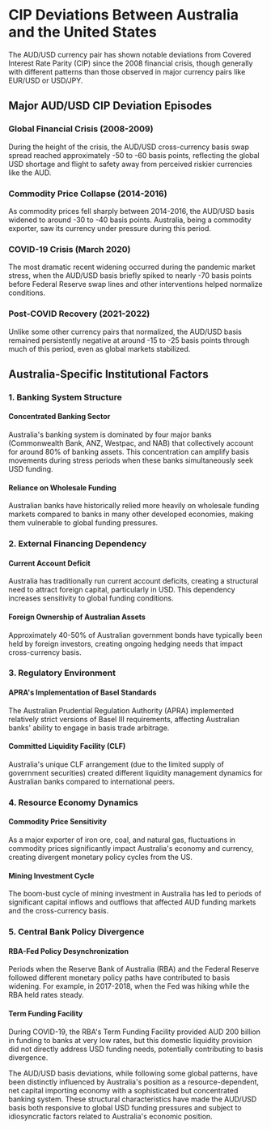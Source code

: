 # CIP Deviations Between Australia and the United States

The AUD/USD currency pair has shown notable deviations from Covered Interest Rate Parity (CIP) since the 2008 financial crisis, though generally with different patterns than those observed in major currency pairs like EUR/USD or USD/JPY.

## Major AUD/USD CIP Deviation Episodes

### Global Financial Crisis (2008-2009)
During the height of the crisis, the AUD/USD cross-currency basis swap spread reached approximately -50 to -60 basis points, reflecting the global USD shortage and flight to safety away from perceived riskier currencies like the AUD.

### Commodity Price Collapse (2014-2016)
As commodity prices fell sharply between 2014-2016, the AUD/USD basis widened to around -30 to -40 basis points. Australia, being a commodity exporter, saw its currency under pressure during this period.

### COVID-19 Crisis (March 2020)
The most dramatic recent widening occurred during the pandemic market stress, when the AUD/USD basis briefly spiked to nearly -70 basis points before Federal Reserve swap lines and other interventions helped normalize conditions.

### Post-COVID Recovery (2021-2022)
Unlike some other currency pairs that normalized, the AUD/USD basis remained persistently negative at around -15 to -25 basis points through much of this period, even as global markets stabilized.

## Australia-Specific Institutional Factors

### 1. Banking System Structure

#### Concentrated Banking Sector
Australia's banking system is dominated by four major banks (Commonwealth Bank, ANZ, Westpac, and NAB) that collectively account for around 80% of banking assets. This concentration can amplify basis movements during stress periods when these banks simultaneously seek USD funding.

#### Reliance on Wholesale Funding
Australian banks have historically relied more heavily on wholesale funding markets compared to banks in many other developed economies, making them vulnerable to global funding pressures.

### 2. External Financing Dependency

#### Current Account Deficit
Australia has traditionally run current account deficits, creating a structural need to attract foreign capital, particularly in USD. This dependency increases sensitivity to global funding conditions.

#### Foreign Ownership of Australian Assets
Approximately 40-50% of Australian government bonds have typically been held by foreign investors, creating ongoing hedging needs that impact cross-currency basis.

### 3. Regulatory Environment

#### APRA's Implementation of Basel Standards
The Australian Prudential Regulation Authority (APRA) implemented relatively strict versions of Basel III requirements, affecting Australian banks' ability to engage in basis trade arbitrage.

#### Committed Liquidity Facility (CLF)
Australia's unique CLF arrangement (due to the limited supply of government securities) created different liquidity management dynamics for Australian banks compared to international peers.

### 4. Resource Economy Dynamics

#### Commodity Price Sensitivity
As a major exporter of iron ore, coal, and natural gas, fluctuations in commodity prices significantly impact Australia's economy and currency, creating divergent monetary policy cycles from the US.

#### Mining Investment Cycle
The boom-bust cycle of mining investment in Australia has led to periods of significant capital inflows and outflows that affected AUD funding markets and the cross-currency basis.

### 5. Central Bank Policy Divergence

#### RBA-Fed Policy Desynchronization
Periods when the Reserve Bank of Australia (RBA) and the Federal Reserve followed different monetary policy paths have contributed to basis widening. For example, in 2017-2018, when the Fed was hiking while the RBA held rates steady.

#### Term Funding Facility
During COVID-19, the RBA's Term Funding Facility provided AUD 200 billion in funding to banks at very low rates, but this domestic liquidity provision did not directly address USD funding needs, potentially contributing to basis divergence.

The AUD/USD basis deviations, while following some global patterns, have been distinctly influenced by Australia's position as a resource-dependent, net capital importing economy with a sophisticated but concentrated banking system. These structural characteristics have made the AUD/USD basis both responsive to global USD funding pressures and subject to idiosyncratic factors related to Australia's economic position.